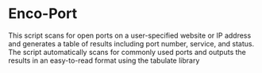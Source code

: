 # Enco-Port
This script scans for open ports on a user-specified website or IP address and generates a table of results including port number, service, and status. The script automatically scans for commonly used ports and outputs the results in an easy-to-read format using the tabulate library
